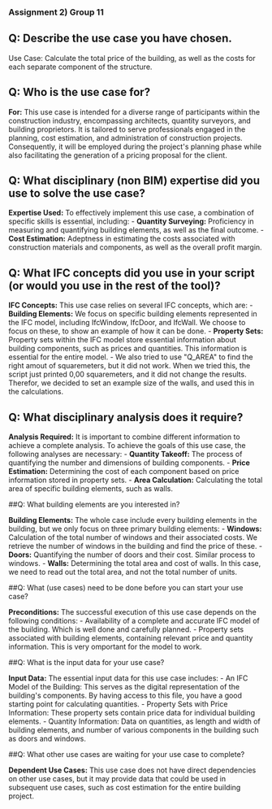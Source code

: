 ### Assignment 2) Group 11

## Q: Describe the use case you have chosen.

Use Case:  Calculate the total price of the building, as well as the costs for each separate component of the structure.

## Q: Who is the use case for?

**For:**  This use case is intended for a diverse range of participants within the construction industry, encompassing architects, quantity surveyors, and building proprietors. It is tailored to serve professionals engaged in the planning, cost estimation, and administration of construction projects. Consequently, it will be employed during the project's planning phase while also facilitating the generation of a pricing proposal for the client.

## Q: What disciplinary (non BIM) expertise did you use to solve the use case?

**Expertise Used:**  To effectively implement this use case, a combination of specific skills is essential, including: -  **Quantity Surveying:**  Proficiency in measuring and quantifying building elements, as well as the final outcome. -  **Cost Estimation:**  Adeptness in estimating the costs associated with construction materials and components, as well as the overall profit margin.

## Q: What IFC concepts did you use in your script (or would you use in the rest of the tool)?

**IFC Concepts:**  This use case relies on several IFC concepts, which are: -  **Building Elements:**  We focus on specific building elements represented in the IFC model, including IfcWindow, IfcDoor, and IfcWall. We choose to focus on these, to show an example of how it can be done. -  **Property Sets:**  Property sets within the IFC model store essential information about building components, such as prices and quantities. This information is essential for the entire model. - We also tried to use "Q_AREA" to find the right amout of squaremeters, but it did not work. When we tried this, the script just printed 0,00 squaremeters, and it did not change the results. Therefor, we decided to set an example size of the walls, and used this in the calculations.

## Q: What disciplinary analysis does it require?

**Analysis Required:**  It is important to combine different information to achieve a complete analysis. To achieve the goals of this use case, the following analyses are necessary: -  **Quantity Takeoff:**  The process of quantifying the number and dimensions of building components. -  **Price Estimation:**  Determining the cost of each component based on price information stored in property sets. -  **Area Calculation:**  Calculating the total area of specific building elements, such as walls.

##Q: What building elements are you interested in?

**Building Elements:**  The whole case include every building elements in the building, but we only focus on three primary building elements: -  **Windows:**  Calculation of the total number of windows and their associated costs. We retrieve the number of windows in the building and find the price of these. -  **Doors:**  Quantifying the number of doors and their cost. Similar process to windows. -  **Walls:**  Determining the total area and cost of walls. In this case, we need to read out the total area, and not the total number of units.

##Q: What (use cases) need to be done before you can start your use case?

**Preconditions:**  The successful execution of this use case depends on the following conditions: - Availability of a complete and accurate IFC model of the building. Which is well done and carefully planned. - Property sets associated with building elements, containing relevant price and quantity information. This is very omportant for the model to work.

##Q: What is the input data for your use case?

**Input Data:**  The essential input data for this use case includes: - An IFC Model of the Building: This serves as the digital representation of the building's components. By having access to this file, you have a good starting point for calculating quantities. - Property Sets with Price Information: These property sets contain price data for individual building elements. - Quantity Information: Data on quantities, as length and width of building elements, and number of various components in the building such as doors and windows.

##Q: What other use cases are waiting for your use case to complete?

**Dependent Use Cases:**  This use case does not have direct dependencies on other use cases, but it may provide data that could be used in subsequent use cases, such as cost estimation for the entire building project.
